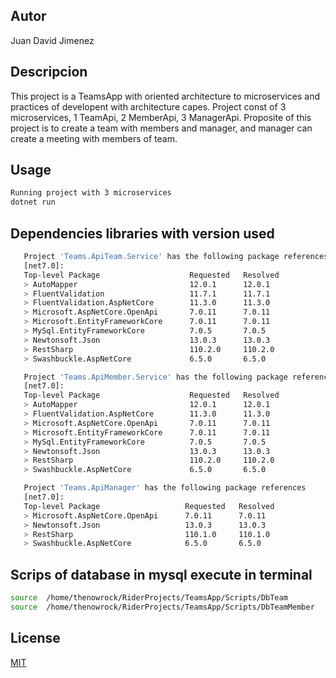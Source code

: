 ## Autor

Juan David Jimenez

## Descripcion

This project is a TeamsApp with oriented architecture to microservices and practices of developent with architecture capes. Project const of 3 microservices, 1 TeamApi, 2 MemberApi, 3 ManagerApi. Proposite of this project is to create a team with members and manager, and manager can create a meeting with members of team.

## Usage

```bash
Running project with 3 microservices
dotnet run
```

## Dependencies libraries with version used

```bash
   Project 'Teams.ApiTeam.Service' has the following package references
   [net7.0]:
   Top-level Package                    Requested   Resolved
   > AutoMapper                         12.0.1      12.0.1
   > FluentValidation                   11.7.1      11.7.1
   > FluentValidation.AspNetCore        11.3.0      11.3.0
   > Microsoft.AspNetCore.OpenApi       7.0.11      7.0.11
   > Microsoft.EntityFrameworkCore      7.0.11      7.0.11
   > MySql.EntityFrameworkCore          7.0.5       7.0.5
   > Newtonsoft.Json                    13.0.3      13.0.3
   > RestSharp                          110.2.0     110.2.0
   > Swashbuckle.AspNetCore             6.5.0       6.5.0

   Project 'Teams.ApiMember.Service' has the following package references
   [net7.0]:
   Top-level Package                    Requested   Resolved
   > AutoMapper                         12.0.1      12.0.1
   > FluentValidation.AspNetCore        11.3.0      11.3.0
   > Microsoft.AspNetCore.OpenApi       7.0.11      7.0.11
   > Microsoft.EntityFrameworkCore      7.0.11      7.0.11
   > MySql.EntityFrameworkCore          7.0.5       7.0.5
   > Newtonsoft.Json                    13.0.3      13.0.3
   > RestSharp                          110.2.0     110.2.0
   > Swashbuckle.AspNetCore             6.5.0       6.5.0

   Project 'Teams.ApiManager' has the following package references
   [net7.0]:
   Top-level Package                   Requested   Resolved
   > Microsoft.AspNetCore.OpenApi      7.0.11      7.0.11
   > Newtonsoft.Json                   13.0.3      13.0.3
   > RestSharp                         110.1.0     110.1.0
   > Swashbuckle.AspNetCore            6.5.0       6.5.0
```

## Scrips of database in mysql execute in terminal

```bash
source  /home/thenowrock/RiderProjects/TeamsApp/Scripts/DbTeam
source  /home/thenowrock/RiderProjects/TeamsApp/Scripts/DbTeamMember
```

## License

[MIT](https://choosealicense.com/licenses/mit/)
